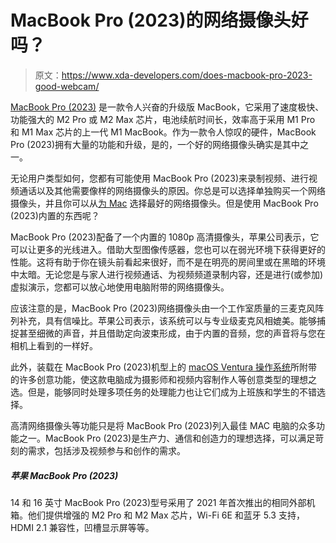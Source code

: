 # MacBook Pro (2023)的网络摄像头好吗？

> 原文：<https://www.xda-developers.com/does-macbook-pro-2023-good-webcam/>

[MacBook Pro (2023)](https://www.xda-developers.com/macbook-pro-2023/) 是一款令人兴奋的升级版 MacBook，它采用了速度极快、功能强大的 M2 Pro 或 M2 Max 芯片，电池续航时间长，效率高于采用 M1 Pro 和 M1 Max 芯片的上一代 M1 MacBook。作为一款令人惊叹的硬件，MacBook Pro (2023)拥有大量的功能和升级，是的，一个好的网络摄像头确实是其中之一。

无论用户类型如何，您都有可能使用 MacBook Pro (2023)来录制视频、进行视频通话以及其他需要像样的网络摄像头的原因。你总是可以选择单独购买一个网络摄像头，并且你可以从[为 Mac](https://www.xda-developers.com/best-webcams-mac/) 选择最好的网络摄像头。但是使用 MacBook Pro (2023)内置的东西呢？

MacBook Pro (2023)配备了一个内置的 1080p 高清摄像头，苹果公司表示，它可以让更多的光线进入。借助大型图像传感器，您也可以在弱光环境下获得更好的性能。这将有助于你在镜头前看起来很好，而不是在明亮的房间里或在黑暗的环境中太暗。无论您是与家人进行视频通话、为视频频道录制内容，还是进行(或参加)虚拟演示，您都可以放心地使用电脑附带的网络摄像头。

应该注意的是，MacBook Pro (2023)网络摄像头由一个工作室质量的三麦克风阵列补充，具有信噪比。苹果公司表示，该系统可以与专业级麦克风相媲美。能够捕捉甚至细微的声音，并且借助定向波束形成，由于内置的音频，您的声音将与您在相机上看到的一样好。

此外，装载在 MacBook Pro (2023)机型上的 [macOS Ventura 操作系统](https://www.xda-developers.com/macos-ventura/)所附带的许多创意功能，使这款电脑成为摄影师和视频内容制作人等创意类型的理想之选。但是，能够同时处理多项任务的处理能力也让它们成为上班族和学生的不错选择。

高清网络摄像头等功能只是将 MacBook Pro (2023)列入最佳 MAC 电脑的众多功能之一。MacBook Pro (2023)是生产力、通信和创造力的理想选择，可以满足苛刻的需求，包括涉及视频参与和创作的需求。

##### 苹果 MacBook Pro (2023)

14 和 16 英寸 MacBook Pro (2023)型号采用了 2021 年首次推出的相同外部机箱。他们提供增强的 M2 Pro 和 M2 Max 芯片，Wi-Fi 6E 和蓝牙 5.3 支持，HDMI 2.1 兼容性，凹槽显示屏等等。